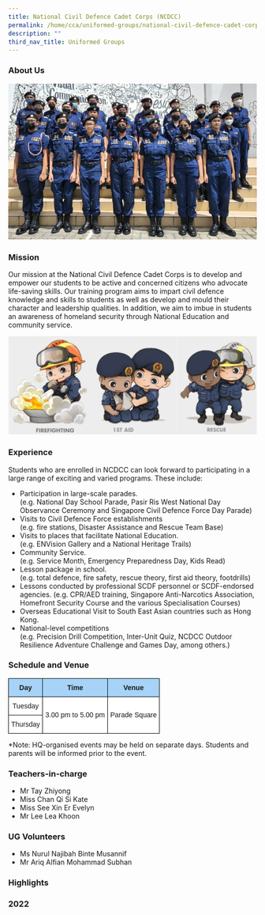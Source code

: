 ```yaml
---
title: National Civil Defence Cadet Corps (NCDCC)
permalink: /home/cca/uniformed-groups/national-civil-defence-cadet-corps-ncdcc/
description: ""
third_nav_title: Uniformed Groups
---
```

### About Us

![](/images/NCDCC-01.jpg)

### Mission

Our mission at the National Civil Defence Cadet Corps is to develop and empower our students to be active and concerned citizens who advocate life-saving skills. Our training program aims to impart civil defence knowledge and skills to students as well as develop and mould their character and leadership qualities. In addition, we aim to imbue in students an awareness of homeland security through National Education and community service.

![](/images/NCDCC-02.jpg)

### Experience

Students who are enrolled in NCDCC can look forward to participating in a large range of exciting and varied programs. These include:

*   Participation in large-scale parades.  
    (e.g. National Day School Parade, Pasir Ris West National Day Observance Ceremony and Singapore Civil Defence Force Day Parade)
*   Visits to Civil Defence Force establishments  
    (e.g. fire stations, Disaster Assistance and Rescue Team Base)
*   Visits to places that facilitate National Education.  
    (e.g. ENVision Gallery and a National Heritage Trails)
*   Community Service.  
    (e.g. Service Month, Emergency Preparedness Day, Kids Read)
*   Lesson package in school.  
    (e.g. total defence, fire safety, rescue theory, first aid theory, footdrills)
*   Lessons conducted by professional SCDF personnel or SCDF-endorsed agencies. (e.g. CPR/AED training, Singapore Anti-Narcotics Association, Homefront Security Course and the various Specialisation Courses)
*   Overseas Educational Visit to South East Asian countries such as Hong Kong.
*   National-level competitions  
    (e.g. Precision Drill Competition, Inter-Unit Quiz, NCDCC Outdoor Resilience Adventure Challenge and Games Day, among others.)

### Schedule and Venue

<style type="text/css">
.tg  {border-collapse:collapse;border-spacing:0;}
.tg td{border-color:black;border-style:solid;border-width:1px;font-family:Arial, sans-serif;font-size:14px;
  overflow:hidden;padding:10px 5px;word-break:normal;}
.tg th{border-color:black;border-style:solid;border-width:1px;font-family:Arial, sans-serif;font-size:14px;
  font-weight:normal;overflow:hidden;padding:10px 5px;word-break:normal;}
.tg .tg-6s2o{background-color:#A6D3F7;font-weight:bold;text-align:center;vertical-align:top}
.tg .tg-f4yw{background-color:#FFF;text-align:center;vertical-align:middle}
</style>
<table class="tg">
<thead>
  <tr>
    <th class="tg-6s2o"><span style="font-weight:bold">Day</span></th>
    <th class="tg-6s2o"><span style="font-weight:bold">Time</span></th>
    <th class="tg-6s2o"><span style="font-weight:bold">Venue</span></th>
  </tr>
</thead>
<tbody>
  <tr>
    <td class="tg-f4yw"><span style="background-color:#FFF">Tuesday</span></td>
    <td class="tg-f4yw" rowspan="2"><span style="background-color:#FFF">3.00 pm to 5.00 pm</span></td>
    <td class="tg-f4yw" rowspan="2"><span style="background-color:#FFF">Parade Square</span></td>
  </tr>
  <tr>
    <td class="tg-f4yw"><span style="background-color:#FFF">Thursday</span></td>
  </tr>
</tbody>
</table>

*Note: HQ-organised events may be held on separate days. Students and parents will be informed prior to the event.

### Teachers-in-charge


*   Mr Tay Zhiyong
*   Miss Chan Qi Si Kate
*   Miss See Xin Er Evelyn
*   Mr Lee Lea Khoon

### UG Volunteers


*   Ms Nurul Najibah Binte Musannif
*   Mr Ariq Alfian Mohammad Subhan

### Highlights

### 2022
